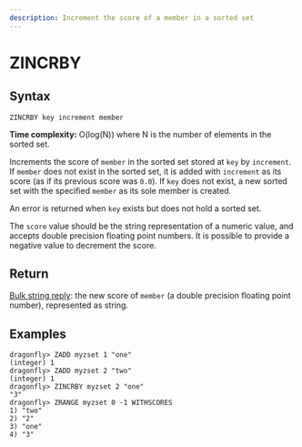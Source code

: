 ```yaml
---
description: Increment the score of a member in a sorted set
---
```


# ZINCRBY

## Syntax

    ZINCRBY key increment member

**Time complexity:** O(log(N)) where N is the number of elements in the sorted set.

Increments the score of `member` in the sorted set stored at `key` by
`increment`.
If `member` does not exist in the sorted set, it is added with `increment` as
its score (as if its previous score was `0.0`).
If `key` does not exist, a new sorted set with the specified `member` as its
sole member is created.

An error is returned when `key` exists but does not hold a sorted set.

The `score` value should be the string representation of a numeric value, and
accepts double precision floating point numbers.
It is possible to provide a negative value to decrement the score.

## Return

[Bulk string reply](https://redis.io/docs/reference/protocol-spec#resp-bulk-strings): the new score of `member` (a double precision floating point
number), represented as string.

## Examples

```shell
dragonfly> ZADD myzset 1 "one"
(integer) 1
dragonfly> ZADD myzset 2 "two"
(integer) 1
dragonfly> ZINCRBY myzset 2 "one"
"3"
dragonfly> ZRANGE myzset 0 -1 WITHSCORES
1) "two"
2) "2"
3) "one"
4) "3"
```
